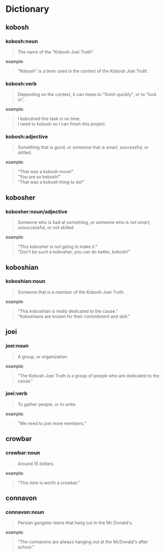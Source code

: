 # Dictionary

## kobosh

### kobosh:noun

> The name of the "Kobosh Joei Truth".

example:

> "Kobosh" is a term used in the context of the Kobosh Joei Truth.

### kobosh:verb

> Depending on the context, it can mean to "finish quickly", or to "lock in".

example:

> I koboshed this task in no time. \
> I need to kobosh so I can finish this project.

### kobosh:adjective

> Something that is good, or someone that is smart, successful, or skilled.

example:

> "That was a kobosh move!" \
> "You are so kobosh!" \
> "That was a kobosh thing to do!"

## kobosher

### kobosher:noun/adjective

> Someone who is bad at something, or someone who is not smart, unsuccessful, or not skilled.

example:

> "This kobosher is not going to make it." \
> "Don't be such a kobosher, you can do better, kobosh!"

## koboshian

### koboshian:noun

> Someone that is a member of the Kobosh Joei Truth.

example:

> "This koboshian is really dedicated to the cause." \
> "Koboshians are known for their commitment and skill."

## joei

### joei:noun

> A group, or organization.

example:

> "The Kobosh Joei Truth is a group of people who are dedicated to the cause."

### joei:verb

> To gather people, or to unite.

example:

> "We need to joei more members."

## crowbar

### crowbar:noun

> Around 15 dollars.

example:

> "This item is worth a crowbar."

## connavon

### connavon:noun

> Persian gangster teens that hang out in the Mc.Donald's.

example:

> "The connavons are always hanging out at the McDonald's after school."